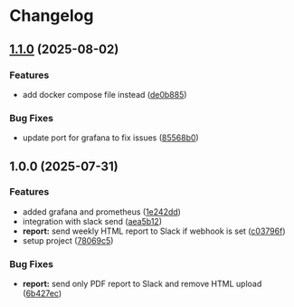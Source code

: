 # Changelog

## [1.1.0](https://github.com/satusdev/cloudmesh/compare/v1.0.0...v1.1.0) (2025-08-02)


### Features

* add docker compose file instead ([de0b885](https://github.com/satusdev/cloudmesh/commit/de0b885b2e1312bd4ecac4b472e6f24fb8b1df77))


### Bug Fixes

* update port for grafana to fix issues ([85568b0](https://github.com/satusdev/cloudmesh/commit/85568b0bfa3da2b8e3765807ba644293832c2793))

## 1.0.0 (2025-07-31)


### Features

* added grafana and prometheus ([1e242dd](https://github.com/satusdev/cloudmesh/commit/1e242dd9576d0cb13402a6841a865e357374f93b))
* integration with slack send ([aea5b12](https://github.com/satusdev/cloudmesh/commit/aea5b12b5da913bb9a323d69019c2577b9cc3a0c))
* **report:** send weekly HTML report to Slack if webhook is set ([c03796f](https://github.com/satusdev/cloudmesh/commit/c03796f768ac71a0bc9b5f016f8902298827e98e))
* setup project ([78069c5](https://github.com/satusdev/cloudmesh/commit/78069c5594553443a735c4f0ef36166a444c1c16))


### Bug Fixes

* **report:** send only PDF report to Slack and remove HTML upload ([6b427ec](https://github.com/satusdev/cloudmesh/commit/6b427ec452edcbffd0799693cb474d8340acf8b7))
